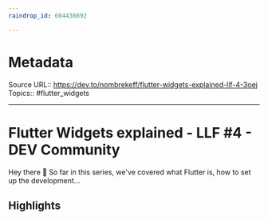 ```yaml
---
raindrop_id: 604436692

---
```


# Metadata
Source URL:: https://dev.to/nombrekeff/flutter-widgets-explained-llf-4-3oej
Topics:: #flutter_widgets

---
# Flutter Widgets explained - LLF #4 - DEV Community

Hey there 👋  So far in this series, we&#39;ve covered what Flutter is, how to set up the development...

## Highlights
